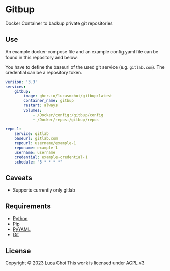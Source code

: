 # Gitbup
Docker Container to backup private git repositories

## Use
An example docker-compose file and an example config.yaml file can be found in this repository and below.

You have to define the baseurl of the used git service (e.g. ```gitlab.com```). The credential can be a repository token.

```yaml
version: '3.3'
services:
	gitbup:
		image: ghcr.io/lucasmchoi/gitbup:latest
		container_name: gitbup
		restart: always
		volumes:
			- /Docker/config:/gitbup/config
			- /Docker/repos:/gitbup/repos
```

```yaml
repo-1:
	service: gitlab
	baseurl: gitlab.com
	repourl: username/example-1
	reponame: example-1
	username: username
	credential: example-credential-1
	schedule: "5 * * * *"
```

## Caveats

- Supports currently only gitlab

## Requirements
- [Python](https://www.python.org)
- [Pip](https://pypi.org/)
- [PyYAML](https://github.com/yaml/pyyaml)
- [Git](https://git-scm.com)

## License
Copyright © 2023 [Luca Choi](https://www.github.com/lucasmchoi)
This work is licensed under [AGPL v3](/LICENSE)